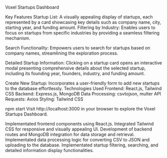 
Voxel Startups Dashboard

Key Features
Startup List:
A visually appealing display of startups, each represented by a card showcasing key details such as company name, city, starting year, and funding amount.
Filtering by Industry:
Enables users to focus on startups from specific industries by providing a seamless filtering mechanism.

Search Functionality:
Empowers users to search for startups based on company names, streamlining the exploration process.

Detailed Startup Information:
Clicking on a startup card opens an interactive modal presenting comprehensive details about the selected startup, including its founding year, founders, industry, and funding amount.

Create New Startup:
Incorporates a user-friendly form to add new startups to the database effortlessly.
Technologies Used
Frontend: React.js, Tailwind CSS
Backend: Express.js, MongoDB
Data Processing: csvtojson, multer
API Requests: Axios
Styling: Tailwind CSS

npm start
Visit http://localhost:3000 in your browser to explore the Voxel Startups Dashboard.


Implementated frontend components using React.js.
Integrated Tailwind CSS for responsive and visually appealing UI.
Development of backend routes and MongoDB integration for data storage and retrieval.
Implementated data processing logic for converting CSV to JSON and uploading to the database.
Implementated startup filtering, searching, and detailed information display functionalities.







